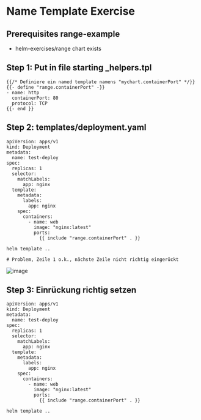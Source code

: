 # Name Template Exercise 

## Prerequisites range-example 

  * helm-exercises/range chart exists 


## Step 1: Put in file starting _helpers.tpl 

```
{{/* Definiere ein named template namens "mychart.containerPort" */}}
{{- define "range.containerPort" -}}
- name: http
  containerPort: 80
  protocol: TCP
{{- end }}
```

## Step 2: templates/deployment.yaml 

```
apiVersion: apps/v1
kind: Deployment
metadata:
  name: test-deploy
spec:
  replicas: 1
  selector:
    matchLabels:
      app: nginx
  template:
    metadata:
      labels:
        app: nginx 
    spec:
      containers:
        - name: web
          image: "nginx:latest"
          ports:
            {{ include "range.containerPort" . }}
```

```
helm template ..
```

```
# Problem, Zeile 1 o.k., nächste Zeile nicht richtig eingerückt
```

![image](https://github.com/user-attachments/assets/8bfe07d5-59f9-4fc6-87d0-3aeff93c2acb)



## Step 3: Einrückung richtig setzen 

```
apiVersion: apps/v1
kind: Deployment
metadata:
  name: test-deploy
spec:
  replicas: 1
  selector:
    matchLabels:
      app: nginx
  template:
    metadata:
      labels:
        app: nginx 
    spec:
      containers:
        - name: web
          image: "nginx:latest"
          ports:
            {{ include "range.containerPort" . }}
```

```
helm template ..
```
